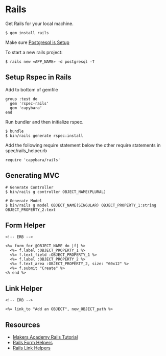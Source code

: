 # Rails

Get Rails for your local machine.

```
$ gem install rails
```

Make sure [Postgresql is Setup](https://github.com/olmesm/ubuntu-manual/blob/master/ubuntu/postgresql.md)

To start a new rails project:

```
$ rails new «APP_NAME» -d postgresql -T
```

## Setup Rspec in Rails

Add to bottom of gemfile

```
group :test do
  gem 'rspec-rails'
  gem 'capybara'
end
```

Run bundler and then initialize rspec.

```
$ bundle
$ bin/rails generate rspec:install
```

Add the following require statement below the other require statements in spec/rails_helper.rb

```
require 'capybara/rails'
```

## Generating MVC

```
# Generate Controller
$ bin/rails g controller OBJECT_NAME(PLURAL)

# Generate Model
$ bin/rails g model OBJECT_NAME(SINGULAR) OBJECT_PROPERTY_1:string OBJECT_PROPERTY_2:text
```

## Form Helper

```
<!-- ERB -->

<%= form_for @OBJECT_NAME do |f| %>
  <%= f.label :OBJECT_PROPERTY_1 %>
  <%= f.text_field :OBJECT_PROPERTY_1 %>
  <%= f.label :OBJECT_PROPERTY_2 %>
  <%= f.text_area :OBJECT_PROPERTY_2, size: "60x12" %>
  <%= f.submit "Create" %>
<% end %>
```

## Link Helper

```
<!-- ERB -->

<%= link_to "Add an OBJECT", new_OBJECT_path %>
```

## Resources

* [Makers Academy Rails Tutorial](https://github.com/makersacademy/course/blob/master/rails/yelp_v1/1_getting_started.md)
* [Rails Form Helpers](http://guides.rubyonrails.org/form_helpers.html)
* [Rails Link Helpers](http://apidock.com/rails/ActionView/Helpers/UrlHelper/link_to)
